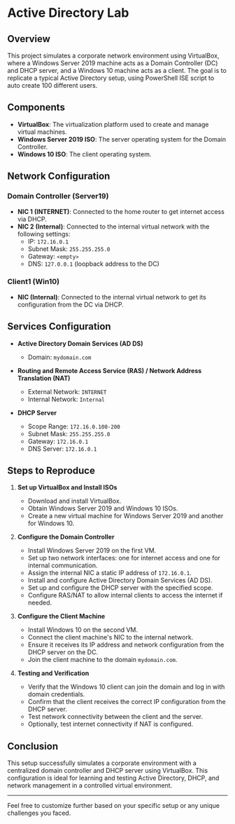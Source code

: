 # Active Directory Lab

## Overview
This project simulates a corporate network environment using VirtualBox, where a Windows Server 2019 machine acts as a Domain Controller (DC) and DHCP server, and a Windows 10 machine acts as a client. The goal is to replicate a typical Active Directory setup, using PowerShell ISE script to auto create 100 different users.

## Components
- **VirtualBox**: The virtualization platform used to create and manage virtual machines.
- **Windows Server 2019 ISO**: The server operating system for the Domain Controller.
- **Windows 10 ISO**: The client operating system.

## Network Configuration

### Domain Controller (Server19)
- **NIC 1 (INTERNET)**: Connected to the home router to get internet access via DHCP.
- **NIC 2 (Internal)**: Connected to the internal virtual network with the following settings:
  - IP: `172.16.0.1`
  - Subnet Mask: `255.255.255.0`
  - Gateway: `<empty>`
  - DNS: `127.0.0.1` (loopback address to the DC)

### Client1 (Win10)
- **NIC (Internal)**: Connected to the internal virtual network to get its configuration from the DC via DHCP.

## Services Configuration

- **Active Directory Domain Services (AD DS)**
  - Domain: `mydomain.com`

- **Routing and Remote Access Service (RAS) / Network Address Translation (NAT)**
  - External Network: `INTERNET`
  - Internal Network: `Internal`

- **DHCP Server**
  - Scope Range: `172.16.0.100-200`
  - Subnet Mask: `255.255.255.0`
  - Gateway: `172.16.0.1`
  - DNS Server: `172.16.0.1`

## Steps to Reproduce

1. **Set up VirtualBox and Install ISOs**
   - Download and install VirtualBox.
   - Obtain Windows Server 2019 and Windows 10 ISOs.
   - Create a new virtual machine for Windows Server 2019 and another for Windows 10.

2. **Configure the Domain Controller**
   - Install Windows Server 2019 on the first VM.
   - Set up two network interfaces: one for internet access and one for internal communication.
   - Assign the internal NIC a static IP address of `172.16.0.1`.
   - Install and configure Active Directory Domain Services (AD DS).
   - Set up and configure the DHCP server with the specified scope.
   - Configure RAS/NAT to allow internal clients to access the internet if needed.

3. **Configure the Client Machine**
   - Install Windows 10 on the second VM.
   - Connect the client machine's NIC to the internal network.
   - Ensure it receives its IP address and network configuration from the DHCP server on the DC.
   - Join the client machine to the domain `mydomain.com`.

4. **Testing and Verification**
   - Verify that the Windows 10 client can join the domain and log in with domain credentials.
   - Confirm that the client receives the correct IP configuration from the DHCP server.
   - Test network connectivity between the client and the server.
   - Optionally, test internet connectivity if NAT is configured.

## Conclusion
This setup successfully simulates a corporate environment with a centralized domain controller and DHCP server using VirtualBox. This configuration is ideal for learning and testing Active Directory, DHCP, and network management in a controlled virtual environment.

---

Feel free to customize further based on your specific setup or any unique challenges you faced.
